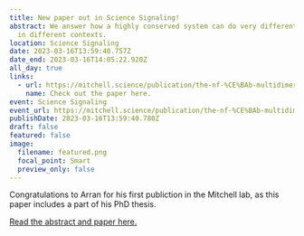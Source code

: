 ```yaml
---
title: New paper out in Science Signaling!
abstract: We answer how a highly conserved system can do very different things
  in different contexts.
location: Science Signaling
date: 2023-03-16T13:59:40.757Z
date_end: 2023-03-16T14:05:22.920Z
all_day: true
links:
  - url: https://mitchell.science/publication/the-nf-%CE%BAb-multidimer-system-model-a-knowledge-base-to-explore-diverse-biological-contexts/
    name: Check out the paper here.
event: Science Signaling
event_url: https://mitchell.science/publication/the-nf-%CE%BAb-multidimer-system-model-a-knowledge-base-to-explore-diverse-biological-contexts/
publishDate: 2023-03-16T13:59:40.780Z
draft: false
featured: false
image:
  filename: featured.png
  focal_point: Smart
  preview_only: false
---
```

Congratulations to Arran for his first publiction in the Mitchell lab, as this paper includes a part of his PhD thesis.

[Read the abstract and paper here.](https://mitchell.science/publication/the-nf-%CE%BAb-multidimer-system-model-a-knowledge-base-to-explore-diverse-biological-contexts/)